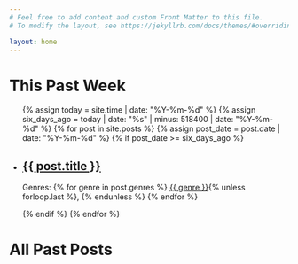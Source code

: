 ```yaml
---
# Feel free to add content and custom Front Matter to this file.
# To modify the layout, see https://jekyllrb.com/docs/themes/#overriding-theme-defaults

layout: home
---
```

<body>
  <h1>This Past Week</h1>
  <ul>
    {% assign today = site.time | date: "%Y-%m-%d" %}
    {% assign six_days_ago = today | date: "%s" | minus: 518400 | date: "%Y-%m-%d" %}
    {% for post in site.posts %}
      {% assign post_date = post.date | date: "%Y-%m-%d" %}
      {% if post_date >= six_days_ago %}
        <li>
          <h2><a href="{{ post.url }}">{{ post.title }}</a></h2>
          <p>Genres: 
            {% for genre in post.genres %}
              <a href="/genres/{{ genre | slugify }}">{{ genre }}</a>{% unless forloop.last %}, {% endunless %}
            {% endfor %}
          </p>
        </li>
      {% endif %}
    {% endfor %}
  </ul>
  <h1>All Past Posts</h1>
</body>

